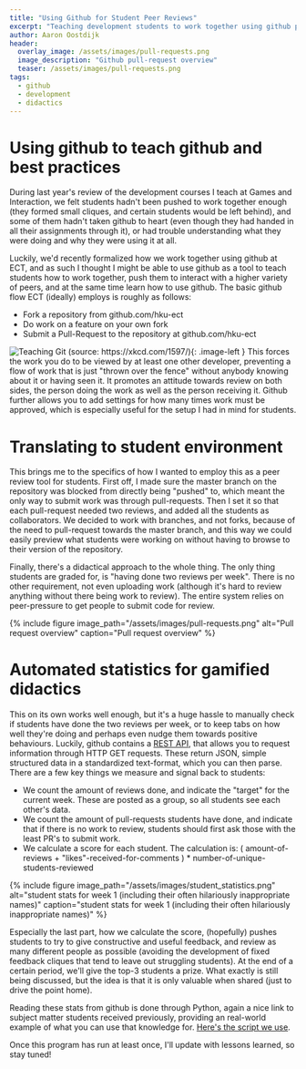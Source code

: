 ```yaml
---
title: "Using Github for Student Peer Reviews"
excerpt: "Teaching development students to work together using github pull-requests as a peer-review tool"
author: Aaron Oostdijk
header:
  overlay_image: /assets/images/pull-requests.png
  image_description: "Github pull-request overview"
  teaser: /assets/images/pull-requests.png
tags: 
  - github
  - development
  - didactics
---
```


<style type="text/css">
.image-left {
  display: block;
  margin-left: auto;
  margin-right: auto;
  float: right;
}
</style>

# Using github to teach github and best practices
During last year's review of the development courses I teach at Games and Interaction, we felt students hadn't been pushed to work together enough (they formed small cliques, and certain students would be left behind), and some of them hadn't taken github to heart (even though they had handed in all their assignments through it), or had trouble understanding what they were doing and why they were using it at all.

Luckily, we'd recently formalized how we work together using github at ECT, and as such I thought I might be able to use github as a tool to teach students how to work together, push them to interact with a higher variety of peers, and at the same time learn how to use github. The basic github flow ECT (ideally) employs is roughly as follows:

 * Fork a repository from github.com/hku-ect
 * Do work on a feature on your own fork
 * Submit a Pull-Request to the repository at github.com/hku-ect

![Teaching Git (source: https://xkcd.com/1597/)](https://imgs.xkcd.com/comics/git.png){: .image-left } This forces the work you do to be viewed by at least one other developer, preventing a flow of work that is just "thrown over the fence" without anybody knowing about it or having seen it. It promotes an attitude towards review on both sides, the person doing the work as well as the person receiving it. Github further allows you to add settings for how many times work must be approved, which is especially useful for the setup I had in mind for students.

# Translating to student environment
This brings me to the specifics of how I wanted to employ this as a peer review tool for students. First off, I made sure the master branch on the repository was blocked from directly being "pushed" to, which meant the only way to submit work was through pull-requests. Then I set it so that each pull-request needed two reviews, and added all the students as collaborators. We decided to work with branches, and not forks, because of the need to pull-request towards the master branch, and this way we could easily preview what students were working on without having to browse to their version of the repository.

Finally, there's a didactical approach to the whole thing. The only thing students are graded for, is "having done two reviews per week". There is no other requirement, not even uploading work (although it's hard to review anything without there being work to review). The entire system relies on peer-pressure to get people to submit code for review.

{% include figure image_path="/assets/images/pull-requests.png" alt="Pull request overview" caption="Pull request overview" %}

# Automated statistics for gamified didactics
This on its own works well enough, but it's a huge hassle to manually check if students have done the two reviews per week, or to keep tabs on how well they're doing and perhaps even nudge them towards positive behaviours. Luckily, github contains a [REST API](https://developer.github.com/v3/), that allows you to request information through HTTP GET requests. These return JSON, simple structured data in a standardized text-format, which you can then parse. There are a few key things we measure and signal back to students:

 * We count the amount of reviews done, and indicate the "target" for the current week. These are posted as a group, so all students see each other's data.
 * We count the amount of pull-requests students have done, and indicate that if there is no work to review, students should first ask those with the least PR's to submit work.
 * We calculate a score for each student. The calculation is: ( amount-of-reviews + "likes"-received-for-comments ) * number-of-unique-students-reviewed
 
{% include figure image_path="/assets/images/student_statistics.png" alt="student stats for week 1 (including their often hilariously inappropriate names)" caption="student stats for week 1 (including their often hilariously inappropriate names)" %}
 
Especially the last part, how we calculate the score, (hopefully) pushes students to try to give constructive and useful feedback, and review as many different people as possible (avoiding the development of fixed feedback cliques that tend to leave out struggling students). At the end of a certain period, we'll give the top-3 students a prize. What exactly is still being discussed, but the idea is that it is only valuable when shared (just to drive the point home).

Reading these stats from github is done through Python, again a nice link to subject matter students received previously, providing an real-world example of what you can use that knowledge for. [Here's the script we use](https://gitlab.com/snippets/1753337).

Once this program has run at least once, I'll update with lessons learned, so stay tuned!

